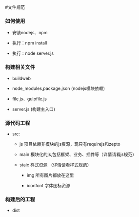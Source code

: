 #文件规范

### 如何使用

* 安装nodejs、npm

* 执行：npm install

* 执行：node server.js
 
### 构建相关文件

* buildweb

* node_modules,package.json (nodejs模块依赖)

* file.js、gulpfile.js

* server.js (构建主入口)

### 源代码工程

* src:

    * js 项目依赖非模块的js资源，现只有requirejs和zepto

    * main 模块化的js,包括框架、业务、插件等（详情请看js规范）

    * staic 样式资源 （详情请看样式规范）
        * img 所有图片都放在这里

        * iconfont 字体图标资源

### 构建后的工程

* dist
